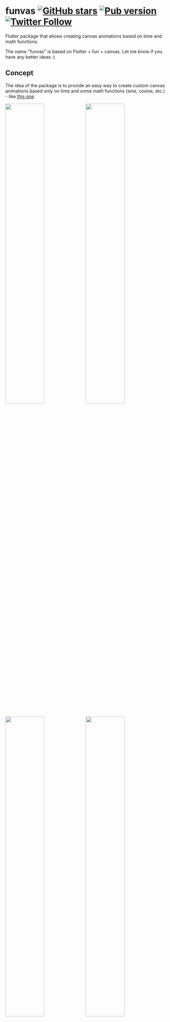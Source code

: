 # funvas [![GitHub stars](https://img.shields.io/github/stars/creativecreatorormaybenot/funvas.svg)](https://github.com/creativecreatorormaybenot/funvas) [![Pub version](https://img.shields.io/pub/v/funvas.svg)](https://pub.dev/packages/funvas) [![Twitter Follow](https://img.shields.io/twitter/follow/creativemaybeno?label=Follow&style=social)](https://twitter.com/creativemaybeno)

Flutter package that allows creating canvas animations based on time and math functions.

The name "funvas" is based on Flutter + fun + canvas. Let me know if you have any better ideas :)

## Concept

The idea of the package is to provide an easy way to create custom canvas animations based only
on time and some math functions (sine, cosine, etc.) - like [this one][Twitter].

<a target="_blank" href="https://twitter.com/creativemaybeno/status/1328261273922973696?s=20"><img src="https://user-images.githubusercontent.com/19204050/143094392-7be15fd8-dd09-40a0-a9b2-137b3605e0e5.gif" width="49%"></a>
<a target="_blank" href="https://twitter.com/creativemaybeno/status/1327309901270560769?s=20"><img src="https://user-images.githubusercontent.com/19204050/143094636-1c60aa9d-03bf-4f3a-896e-d645bf55fb1b.gif" width="49%"></a>
<a target="_blank" href="https://twitter.com/creativemaybeno/status/1377705763402039303?s=20"><img src="https://user-images.githubusercontent.com/19204050/113479453-b9dd2480-947e-11eb-88b6-4ef3835e0a29.gif" width="49%"></a>
<a target="_blank" href="https://twitter.com/creativemaybeno/status/1360867891906830336?s=20"><img src="https://user-images.githubusercontent.com/19204050/113479456-bfd30580-947e-11eb-9a3a-f807299a289a.gif" width="49%"></a>
<a target="_blank" href="https://twitter.com/creativemaybeno/status/1346101868079042561?s=20"><img src="https://user-images.githubusercontent.com/19204050/143095262-3bc4678c-e68d-4120-b4b0-c362fcf36fb2.gif" width="49%"></a>
<a target="_blank" href="https://twitter.com/creativemaybeno/status/1349343188247404548?s=20"><img src="https://user-images.githubusercontent.com/19204050/143095301-cee78b4a-7c23-41a7-afe4-51b483ff8716.gif" width="49%"></a>
<a target="_blank" href="https://twitter.com/creativemaybeno/status/1369749942080839680?s=20"><img src="https://user-images.githubusercontent.com/19204050/113479483-e8f39600-947e-11eb-858b-ec3fe980f2b2.gif" width="49%"></a>
<a target="_blank" href="https://twitter.com/creativemaybeno/status/1370328227479191553?s=20"><img src="https://user-images.githubusercontent.com/19204050/113479485-ec871d00-947e-11eb-863b-4dac2a92c6e4.gif" width="49%"></a>
<a target="_blank" href="https://twitter.com/creativemaybeno/status/1350085831550148611?s=20"><img src="https://user-images.githubusercontent.com/19204050/113479488-f01aa400-947e-11eb-81c4-e4394ec20b01.gif" width="49%"></a>
<a target="_blank" href="https://twitter.com/creativemaybeno/status/1364560611435307008?s=20"><img src="https://user-images.githubusercontent.com/19204050/113479491-f1e46780-947e-11eb-9bb2-f43748651700.gif" width="49%"></a>

*Inspired by Dwitter* ([check it out][Dwitter]). This is also the reason why
the following shortcut functions and variables are available; they might be expanded upon in the
future given that there are a lot more possibilities:

```text
u(t) is called 60 times per second.
    t: Elapsed time in seconds.
    S: Shorthand for sin from dart:math.
    C: Shorthand for cos from dart:math.
    T: Shorthand for tan from dart:math.
    R: Shorthand for Color.fromRGBA, usage ex.: R(255, 255, 255, 0.5)
    c: A dart:ui canvas.
    x: A context for the canvas, providing size.
```

You can of course use all of the `Canvas` functionality, the same way you can use them in a
`CustomPainter`; the above is just in homage to Dwitter :)

## Usage

You create funvas animations by extending `Funvas` and you can display the animations using a
[FunvasContainer].
Note that you have to size the animation from outside, e.g. using a [SizedBox].

```dart
import 'package:flutter/material.dart';
import 'package:funvas/funvas.dart';

/// Example implementation of a funvas.
///
/// The animation is drawn in [u] based on [t] in seconds.
class ExampleFunvas extends Funvas {
  @override
  void u(double t) {
    c.drawCircle(
      Offset(x.width / 2, x.height / 2),
      S(t).abs() * x.height / 4 + 42,
      Paint()..color = R(C(t) * 255, 42, 60 + T(t)),
    );
  }
}

/// Example widget that displays the [ExampleFunvas] animation.
class ExampleFunvasWidget extends StatelessWidget {
  @override
  Widget build(BuildContext context) {
    return SizedBox(
      width: 420,
      height: 420,
      child: FunvasContainer(
        funvas: ExampleFunvas(),
      ),
    );
  }
}
```

See the [example package][example] for a complete example implementation.

## Gallery & more

Funvas is a package that I wrote because I wanted to create some Dwitter-like animations in Flutter
myself.
Because of that, I have created a lot surrounding it, which you might not discover when looking only
at the package :)  
And not only me - the community has also created some amazing projects with it ✨

In the [main README on GitHub][repo] you can find:

* [Gallery][gallery] - live demo showcasing some of my funvas animations.
* [Community projects][community] - list of projects created by the community using the `funvas` package.

[Twitter]: https://twitter.com/creativemaybeno/status/1285343758247178240?s=20
[Dwitter]: https://www.dwitter.net/about
[example]: https://github.com/creativecreatorormaybenot/funvas/tree/main/funvas/example
[repo]: https://github.com/creativecreatorormaybenot/funvas
[gallery]: https://github.com/creativecreatorormaybenot/funvas#user-content-gallery-
[community]: https://github.com/creativecreatorormaybenot/funvasuser-content-community-projects
[SizedBox]: https://api.flutter.dev/flutter/widgets/SizedBox-class.html
[FunvasContainer]: https://pub.dev/documentation/funvas/latest/funvas/FunvasContainer-class.html
